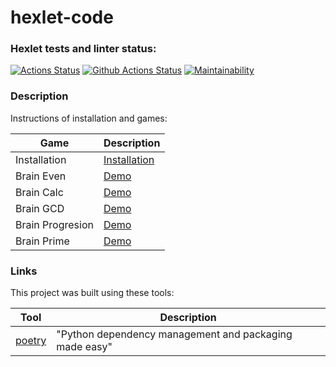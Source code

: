 # hexlet-code

### Hexlet tests and linter status:
[![Actions Status](https://github.com/EugeneY1984/python-project-lvl1/workflows/hexlet-check/badge.svg)](https://github.com/EugeneY1984/python-project-lvl1/actions)
[![Github Actions Status](https://github.com/EugeneY1984/python-project-lvl1/workflows/Python%20CI/badge.svg)](https://github.com/EugeneY1984/python-project-lvl1/actions)
[![Maintainability](https://api.codeclimate.com/v1/badges/a99a88d28ad37a79dbf6/maintainability)](https://codeclimate.com/github/codeclimate/codeclimate/maintainability)

### Description

Instructions of installation and games:

| Game             | Description                                                       |
|------------------|-------------------------------------------------------------------|
| Installation     | [Installation](https://asciinema.org/a/bMerFqnLNwZmwBsp3cpeTMIQn) |
| Brain Even       | [Demo](https://asciinema.org/a/POCg5HLRJtq1OwIdrqb0EOgYI)         |
| Brain Calc       | [Demo](https://asciinema.org/a/CO4VATRR0fKUkAuMN5xKXnO0a)         |
| Brain GCD        | [Demo](https://asciinema.org/a/aT29NyyYJ3QW3yfUp7FIoFFXu)         |
| Brain Progresion | [Demo](https://asciinema.org/a/2F4cRqIfNN6dbRQW4seD3BUA7)         |
| Brain Prime      | [Demo](https://asciinema.org/a/lVQQkgqNEdiXezteZqLrK8HZR)         |

### Links

This project was built using these tools:

| Tool                                                                        | Description                                             |
|-----------------------------------------------------------------------------|---------------------------------------------------------|
| [poetry](https://poetry.eustace.io/)                                        | "Python dependency management and packaging made easy"  |
